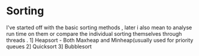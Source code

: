 # Sorting
I've started off with the basic sorting methods , later i also mean to analyse run time on them or compare the individual sorting themselves through threads . 
1] Heapsort - Both Maxheap and Minheap(usually used for priority queues
2] Quicksort
3] Bubblesort
